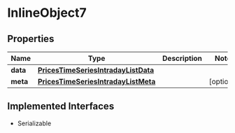 

# InlineObject7


## Properties

Name | Type | Description | Notes
------------ | ------------- | ------------- | -------------
**data** | [**PricesTimeSeriesIntradayListData**](PricesTimeSeriesIntradayListData.md) |  | 
**meta** | [**PricesTimeSeriesIntradayListMeta**](PricesTimeSeriesIntradayListMeta.md) |  |  [optional]


## Implemented Interfaces

* Serializable


